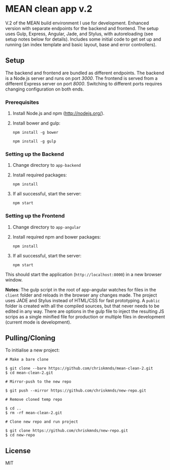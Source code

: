 # MEAN clean app v.2

V.2 of the MEAN build environment I use for development. Enhanced version with separate endpoints for the backend and frontend. The setup uses Gulp, Express, Angular, Jade, and Stylus, with autoreloading (see setup notes below for details). Includes some initial code to get set up and running (an index template and basic layout, base and error controllers).

## Setup

The backend and frontend are bundled as different endpoints. The backend is a Node.js server and runs on port *3000*. The frontend is served from a different Express server on port *8000*. Switching to different ports requires changing configuration on both ends.

### Prerequisites

1. Install Node.js and npm (http://nodejs.org/).
2. Install bower and gulp:
	
	`npm install -g bower`

	`npm install -g gulp`

### Setting up the Backend

1. Change directory to `app-backend`
2. Install required packages:

	`npm install`

3. If all successful, start the server:

	`npm start`

### Setting up the Frontend

1. Change directory to `app-angular`
2. Install required npm and bower packages:

	`npm install`

3. If all successful, start the server:

	`npm start`

This should start the application (`http://localhost:8000`) in a new browser window. 

**Notes**: The gulp script in the root of app-angular watches for files in the `client` folder and reloads in the browser any changes made. The project uses JADE and Stylus instead of HTML/CSS for fast prototyping. A `public` folder is created with all the compiled sources, but that never needs to be edited in any way. There are options in the gulp file to inject the resulting JS scrips as a single minified file for production or multiple files in development (current mode is development).


## Pulling/Cloning

To initialise a new project:

```
# Make a bare clone

$ git clone --bare https://github.com/chriskmnds/mean-clean-2.git
$ cd mean-clean-2.git

# Mirror-push to the new repo

$ git push --mirror https://github.com/chriskmnds/new-repo.git

# Remove cloned temp repo

$ cd ..
$ rm -rf mean-clean-2.git  

# Clone new repo and run project

$ git clone https://github.com/chriskmnds/new-repo.git
$ cd new-repo

```

## License

MIT
